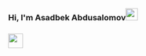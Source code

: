 <h3>Hi, I'm Asadbek Abdusalomov<img src="https://media4.giphy.com/media/w1OBpBd7kJqHrJnJ13/giphy.gif?cid=ecf05e47jmje9pjg06m8caxzg5t33r198cjr1wuny1nsbmvb&rid=giphy.gif&ct=s" width="25px"><h3>

  
  
  <code><img src="https://e7.pngegg.com/pngimages/906/282/png-clipart-logo-computer-icons-php-wm-logo-text-label-thumbnail.png" width="30px"></code>
